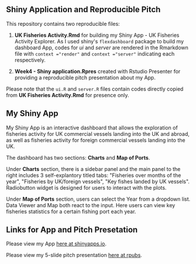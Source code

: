 ## Shiny Application and Reproducible Pitch

This repository contains two reproducible files:

1. **UK Fisheries Activity.Rmd** for building my Shiny App - UK Fisheries Activity Explorer. As I used shiny's `flexdashboard` package to build my dashboard App, codes for *ui* and *server* are rendered in the Rmarkdown file with `context ="render"` and `context ="server"` indicating each respectively. 

2. **Week4 - Shiny application.Rpres** created with Rstudio Presenter for providing a reproducible pitch presentation about my App. 

Please note that the `ui.R` and `server.R` files contain codes directly copied from **UK Fisheries Activity.Rmd** for presence only.   

## My Shiny App

My Shiny App is an interactive dashboard that allows the exploration of fisheries activity for UK commercial vessels landing into the UK and abroad, as well as fisheries activity for foreign commercial vessels landing into the UK.

The dashboard has two sections: **Charts** and **Map of Ports**. 

Under **Charts** section, there is a sidebar panel and the main panel to the right includes 3 self-explantory titled tabs: "Fisheries over months of the year", "Fisheries by UK/foreign vessels", "Key fishes landed by UK vessels". Radiobutton widget is designed for users to interact with the plots. 

Under **Map of Ports** section, users can select the Year from a dropdown list. Data Viewer and Map both react to the input. Here users can view key fisheries statistics for a certain fishing port each year. 

## Links for App and Pitch Presetation

Please view my App [here at shinyapps.io](http://xyou.shinyapps.io/fisheriesactivityexplorer/). 

Please view my 5-slide pitch presentation [here at rpubs](http://rpubs.com/angashley/UK-Fisheries-Activity-Explorer). 

